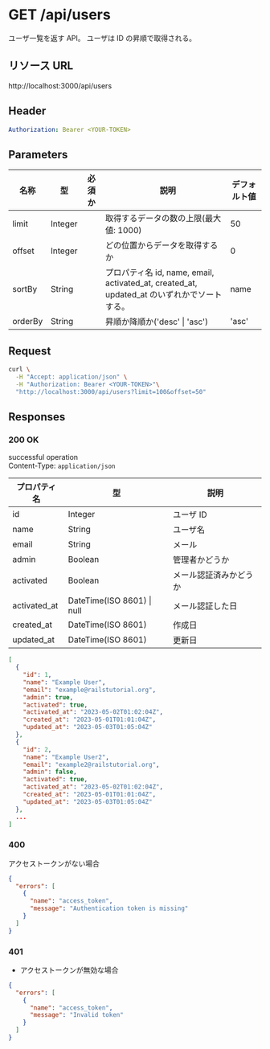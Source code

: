 # GET /api/users

ユーザ一覧を返す API。
ユーザは ID の昇順で取得される。

## リソース URL

http://localhost:3000/api/users

## Header

```yml
Authorization: Bearer <YOUR-TOKEN>
```

## Parameters

| 名称    | 型      | 必須か | 　説明                                                                                      | デフォルト値 |
| ------- | ------- | ------ | ------------------------------------------------------------------------------------------- | ------------ |
| limit   | Integer |        | 取得するデータの数の上限(最大値: 1000)                                                      | 50           |
| offset  | Integer |        | どの位置からデータを取得するか                                                              | 0            |
| sortBy  | String  |        | プロパティ名 id, name, email, activated_at, created_at, updated_at のいずれかでソートする。 | name         |
| orderBy | String  |        | 昇順か降順か('desc' &#124; 'asc')                                                           | 'asc'        |

## Request

```bash
curl \
  -H "Accept: application/json" \
  -H "Authorization: Bearer <YOUR-TOKEN>"\
  "http://localhost:3000/api/users?limit=100&offset=50"
```

## Responses

### 200 OK

successful operation<br>
Content-Type: `application/json`

| プロパティ名 | 型                             | 説明                   |
| ------------ | ------------------------------ | ---------------------- |
| id           | Integer                        | ユーザ ID              |
| name         | String                         | ユーザ名               |
| email        | String                         | メール                 |
| admin        | Boolean                        | 管理者かどうか         |
| activated    | Boolean                        | メール認証済みかどうか |
| activated_at | DateTime(ISO 8601) &#124; null | メール認証した日       |
| created_at   | DateTime(ISO 8601)             | 作成日                 |
| updated_at   | DateTime(ISO 8601)             | 更新日                 |

```json
[
  {
    "id": 1,
    "name": "Example User",
    "email": "example@railstutorial.org",
    "admin": true,
    "activated": true,
    "activated_at": "2023-05-02T01:02:04Z",
    "created_at": "2023-05-01T01:01:04Z",
    "updated_at": "2023-05-03T01:05:04Z"
  },
  {
    "id": 2,
    "name": "Example User2",
    "email": "example2@railstutorial.org",
    "admin": false,
    "activated": true,
    "activated_at": "2023-05-02T01:02:04Z",
    "created_at": "2023-05-01T01:01:04Z",
    "updated_at": "2023-05-03T01:05:04Z"
  },
  ...
]
```

### 400

アクセストークンがない場合

```json
{
  "errors": [
    {
      "name": "access_token",
      "message": "Authentication token is missing"
    }
  ]
}
```

### 401

- アクセストークンが無効な場合

```json
{
  "errors": [
    {
      "name": "access_token",
      "message": "Invalid token"
    }
  ]
}
```
